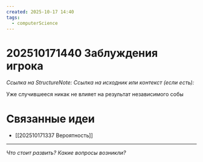 ```yaml
---
created: 2025-10-17 14:40
tags:
  - computerScience
---
```

# 202510171440 Заблуждения игрока

*Ссылка на StructureNote:*
*Ссылка на исходник или контекст (если есть):* 

Уже случившееся никак не влияет на результат независимого собы
# Связанные идеи
- [[202510171337 Вероятность]]
---

*Что стоит развить? Какие вопросы возникли?*